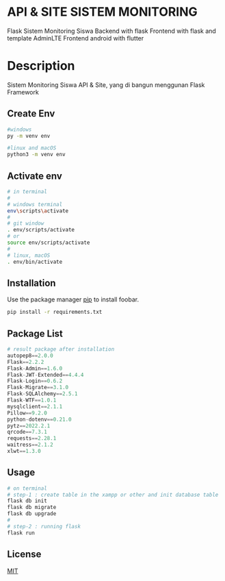 # API & SITE SISTEM MONITORING

Flask Sistem Monitoring Siswa
Backend with flask
Frontend with flask and template AdminLTE
Frontend android with flutter

# Description

Sistem Monitoring Siswa API & Site, yang di bangun menggunan Flask Framework

## Create Env

```bash
#windows
py -m venv env

#linux and macOS
python3 -m venv env
```

## Activate env

```bash
# in terminal
#
# windows terminal
env\scripts\activate
#
# git window
. env/scripts/activate
# or
source env/scripts/activate
#
# linux, macOS
. env/bin/activate

```

## Installation

Use the package manager [pip](https://pip.pypa.io/en/stable/) to install foobar.

```bash
pip install -r requirements.txt
```

## Package List

```python
# result package after installation
autopep8==2.0.0
Flask==2.2.2
Flask-Admin==1.6.0
Flask-JWT-Extended==4.4.4
Flask-Login==0.6.2
Flask-Migrate==3.1.0
Flask-SQLAlchemy==2.5.1
Flask-WTF==1.0.1
mysqlclient==2.1.1
Pillow==9.2.0
python-dotenv==0.21.0
pytz==2022.2.1
qrcode==7.3.1
requests==2.28.1
waitress==2.1.2
xlwt==1.3.0

```

## Usage

```bash
# on terminal
# step-1 : create table in the xampp or other and init database table
flask db init
flask db migrate
flask db upgrade
#
# step-2 : running flask
flask run
```

## License

[MIT](https://choosealicense.com/licenses/mit/)
